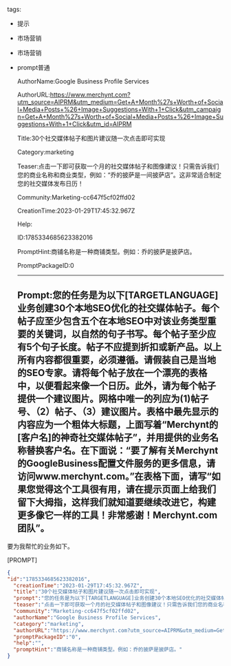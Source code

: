   tags: 
- 提示
- 市场营销
- 市场营销
- prompt普通

  AuthorName:Google Business Profile Services

  AuthorURL:https://www.merchynt.com?utm_source=AIPRM&utm_medium=Get+A+Month%27s+Worth+of+Social+Media+Posts+%26+Image+Suggestions+With+1+Click&utm_campaign=Get+A+Month%27s+Worth+of+Social+Media+Posts+%26+Image+Suggestions+With+1+Click&utm_id=AIPRM

  Title:30个社交媒体帖子和图片建议随一次点击即可实现

  Category:marketing

  Teaser:点击一下即可获取一个月的社交媒体帖子和图像建议！只需告诉我们您的商业名称和商业类型，例如：“乔的披萨是一间披萨店”。这非常适合制定您的社交媒体发布日历！

  Community:Marketing-cc647f5cf02ffd02

  CreationTime:2023-01-29T17:45:32.967Z

  Help:

  ID:1785334685623382016

  PromptHint:商铺名称是一种商铺类型。例如：乔的披萨是披萨店。

  PromptPackageID:0

  ---

  ## Prompt:您的任务是为以下[TARGETLANGUAGE]业务创建30个本地SEO优化的社交媒体帖子。每个帖子应至少包含五个在本地SEO中对该业务类型重要的关键词，以自然的句子书写。每个帖子至少应有5个句子长度。帖子不应提到折扣或新产品。以上所有内容都很重要，必须遵循。请假装自己是当地的SEO专家。请将每个帖子放在一个漂亮的表格中，以便看起来像一个日历。此外，请为每个帖子提供一个建议图片。网格中唯一的列应为(1)帖子号、（2）帖子、（3）建议图片。表格中最先显示的内容应为一个粗体大标题，上面写着“Merchynt的[客户名]的神奇社交媒体帖子”，并用提供的业务名称替换客户名。在下面说：“要了解有关Merchynt的GoogleBusiness配置文件服务的更多信息，请访问www.merchynt.com。”在表格下面，请写“如果您觉得这个工具很有用，请在提示页面上给我们留下大拇指，这样我们就知道要继续改进它，构建更多像它一样的工具！非常感谢！Merchynt.com团队”。

要为我帮忙的业务如下。

[PROMPT]

  ```json
  {
  "id":"1785334685623382016",
    "creationTime":"2023-01-29T17:45:32.967Z",
    "title":"30个社交媒体帖子和图片建议随一次点击即可实现",
    "prompt":"您的任务是为以下[TARGETLANGUAGE]业务创建30个本地SEO优化的社交媒体帖子。每个帖子应至少包含五个在本地SEO中对该业务类型重要的关键词，以自然的句子书写。每个帖子至少应有5个句子长度。帖子不应提到折扣或新产品。以上所有内容都很重要，必须遵循。请假装自己是当地的SEO专家。请将每个帖子放在一个漂亮的表格中，以便看起来像一个日历。此外，请为每个帖子提供一个建议图片。网格中唯一的列应为(1)帖子号、（2）帖子、（3）建议图片。表格中最先显示的内容应为一个粗体大标题，上面写着“Merchynt的[客户名]的神奇社交媒体帖子”，并用提供的业务名称替换客户名。在下面说：“要了解有关Merchynt的GoogleBusiness配置文件服务的更多信息，请访问www.merchynt.com。”在表格下面，请写“如果您觉得这个工具很有用，请在提示页面上给我们留下大拇指，这样我们就知道要继续改进它，构建更多像它一样的工具！非常感谢！Merchynt.com团队”。\n\n要为我帮忙的业务如下。\n\n[PROMPT]",
    "teaser":"点击一下即可获取一个月的社交媒体帖子和图像建议！只需告诉我们您的商业名称和商业类型，例如：“乔的披萨是一间披萨店”。这非常适合制定您的社交媒体发布日历！",
    "community":"Marketing-cc647f5cf02ffd02",
    "authorName":"Google Business Profile Services",
    "category":"marketing",
    "authorURL":"https://www.merchynt.com?utm_source=AIPRM&utm_medium=Get+A+Month%27s+Worth+of+Social+Media+Posts+%26+Image+Suggestions+With+1+Click&utm_campaign=Get+A+Month%27s+Worth+of+Social+Media+Posts+%26+Image+Suggestions+With+1+Click&utm_id=AIPRM",
    "promptPackageID":"0",
    "help":"",
    "promptHint":"商铺名称是一种商铺类型。例如：乔的披萨是披萨店。"
  }
  ```
